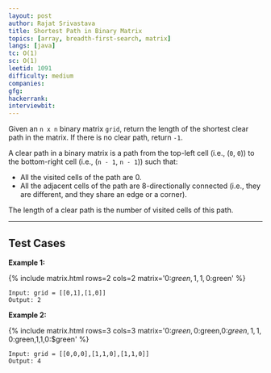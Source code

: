 ```yaml
---
layout: post
author: Rajat Srivastava
title: Shortest Path in Binary Matrix
topics: [array, breadth-first-search, matrix]
langs: [java]
tc: O(1)
sc: O(1)
leetid: 1091
difficulty: medium
companies: 
gfg: 
hackerrank: 
interviewbit: 
---
```


Given an `n x n` binary matrix `grid`, return the length of the shortest clear path in the matrix. If there is no clear path, return `-1`.

A clear path in a binary matrix is a path from the top-left cell (i.e., (`0`, `0`)) to the bottom-right cell (i.e., (`n - 1`, `n - 1`)) such that:
- All the visited cells of the path are 0. 
- All the adjacent cells of the path are 8-directionally connected (i.e., they are different, and they share an edge or a corner).

The length of a clear path is the number of visited cells of this path.

---

## Test Cases

**Example 1:** 

{% include matrix.html rows=2 cols=2 matrix='0:$green,1,1,0:$green' %}
```
Input: grid = [[0,1],[1,0]]
Output: 2
```

**Example 2:**

{% include matrix.html rows=3 cols=3 matrix='0:$green,0:$green,0:$green,1,1,0:$green,1,1,0:$green' %}
```
Input: grid = [[0,0,0],[1,1,0],[1,1,0]]
Output: 4
```